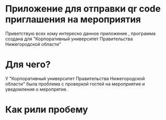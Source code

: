 # Приложение для отправки qr code приглашения на мероприятия
Приветствую всех кому интересно данное приложение , программа создана для "Корпоративный университет Правительства Нижегородской области"
# Для чего?
У "Корпоративный университет Правительства Нижегородской области" была проблема с проверкой гостей на мероприятие и уведомления о меропрятие.
# Как рили пробему

